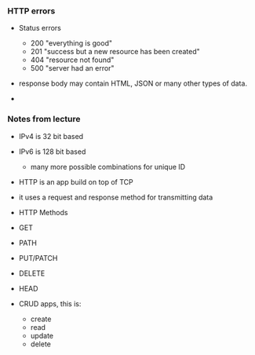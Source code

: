 ### HTTP errors

- Status errors
  - 200 "everything is good"
  - 201 "success but a new resource has been created"
  - 404 "resource not found"
  - 500 "server had an error"

- response body may contain HTML, JSON or many other types of data. 
- 

### Notes from lecture
- IPv4 is 32 bit based
- IPv6 is 128 bit based
  - many more possible combinations for unique ID

- HTTP is an app build on top of TCP
- it uses a request and response method for transmitting data
- HTTP Methods
 - GET
 - PATH
 - PUT/PATCH
 - DELETE
 - HEAD

- CRUD apps, this is: 
  - create
  - read
  - update
  - delete